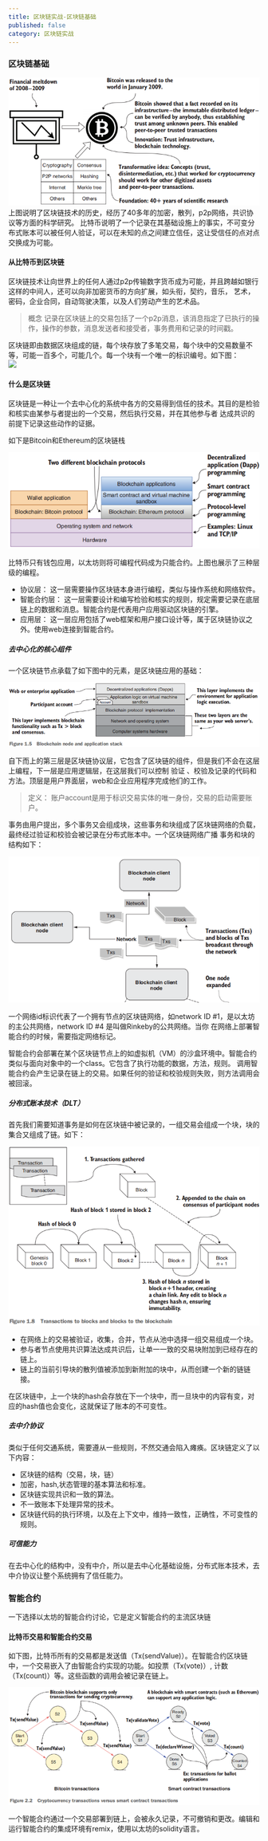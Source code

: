 ```yaml
---
title: 区块链实战-区块链基础
published: false
category: 区块链实战
---
```


### 区块链基础
![](/assets/blockchainInAction/blockchian-basic-1.png)     
上图说明了区块链技术的历史，经历了40多年的加密，散列，p2p网络，共识协议等方面的科学研究。
比特币说明了一个记录在其基础设施上的事实，不可变分布式账本可以被任何人验证，可以在未知的点之间建立信任，这让受信任的点对点交换成为可能。


#### 从比特币到区块链
区块链技术让向世界上的任何人通过p2p传输数字货币成为可能，并且跨越如银行这样的中间人，还可以向非加密货币的方向扩展，如头衔，契约，音乐，
艺术，密码，企业合同，自动驾驶决策，以及人们劳动产生的艺术品。     
>概念 记录在区块链上的交易包括了一个p2p消息，该消息指定了已执行的操作，操作的参数，消息发送者和接受者，事务费用和记录的时间戳。      

区块链即由数据区块组成的链，每个块存放了多笔交易，每个块中的交易数量不等，可能一百多个，可能几个。每一个块有一个唯一的标识编号。如下图：        
![](/assets/blockchainInAction/blockchian-basic-2.png)          

#### 什么是区块链
区块链是一种让一个去中心化的系统中各方的交易得到信任的技术。其目的是检验和核实由某参与者提出的一个交易，然后执行交易，并在其他参与者
达成共识的前提下记录这些动作的证据。

如下是Bitcoin和Ethereum的区块链栈

![](/assets/blockchainInAction/bitcoin-ethereum-stack.png) 

比特币只有钱包应用，以太坊则将可编程代码成为只能合约。上图也展示了三种层级的编程。
* 协议层： 这一层需要操作区块链本身进行编程，类似与操作系统和网络软件。
* 智能合约层： 这一层需要设计和编写检验和核实的规则，规定需要记录在底层链上的数据和消息。智能合约是代表用户应用驱动区块链的引擎。
* 应用层： 这一层应用包括了web框架和用户接口设计等，属于区块链协议之外。使用web连接到智能合约。

##### 去中心化的核心组件
一个区块链节点承载了如下图中的元素，是区块链应用的基础：

![](/assets/blockchainInAction/blockchain-node-stack.png) 

自下而上的第三层是区块链协议层，它包含了区块链的组件，但是我们不会在这层上编程，下一层是应用逻辑层，在这层我们可以控制
验证 、校验及记录的代码和方法。顶层是用户界面层，web和企业应用程序完成他们的工作。

>定义： 账户account是用于标识交易实体的唯一身份，交易的启动需要账户。

事务由用户提出，多个事务又会组成块，这些事务和块组成了区块链网络的负载，最终经过验证和校验会被记录在分布式账本中。一个区块链网络广播
事务和块的结构如下：

![](/assets/blockchainInAction/nodes-network-1.png) 

一个网络id标识代表了一个拥有节点的区块链网络，如network ID #1，是以太坊的主公共网络，network ID #4 是叫做Rinkeby的公共网络。当你
在网络上部署智能合约的时候，需要指定网络标记。

智能合约会部署在某个区块链节点上的如虚拟机（VM）的沙盒环境中。智能合约类似与面向对象中的一个class。它包含了执行功能的数据，方法，规则。
调用智能合约会产生记录在链上的交易。如果任何的验证和校验规则失败，则方法调用会被回滚。

##### 分布式账本技术（DLT）
首先我们需要知道事务是如何在区块链中被记录的，一组交易会组成一个块，块的集合又组成了链。如下：

![](/assets/blockchainInAction/tx-block-blockchain.png) 

* 在网络上的交易被验证，收集，合并，节点从池中选择一组交易组成一个块。
* 参与者节点使用共识算法达成共识后，让单一一致的交易块附加到已经存在的链上。
* 链上的当前引导块的散列值被添加到新附加的块中，从而创建一个新的链链接。

在区块链中，上一个块的hash会存放在下一个块中，而一旦块中的内容有变，对应的hash值也会变化，这就保证了账本的不可变性。

##### 去中介协议
类似于任何交通系统，需要遵从一些规则，不然交通会陷入瘫痪。区块链定义了以下内容：
* 区块链的结构（交易，块，链）
* 加密，hash,状态管理的基本算法和标准。
* 区块链实现共识和一致的算法。
* 不一致账本下处理异常的技术。
* 区块链代码的执行环境，以及在上下文中，维持一致性，正确性，不可变性的规则。

##### 可信能力
在去中心化的结构中，没有中介，所以是去中心化基础设施，分布式账本技术，去中介协议让整个系统拥有了信任能力。

### 智能合约
一下选择以太坊的智能合约讨论，它是定义智能合约的主流区块链

#### 比特币交易和智能合约交易
如下图，比特币所有的交易都是发送值（Tx(sendValue)）。在智能合约区块链中，一个交易嵌入了由智能合约实现的功能。如投票（Tx(vote)）,
计数（Tx(count)）等。这些函数的调用会被记录在链上。

![](/assets/blockchainInAction/加密货币交易和智能合约交易.png) 

一个智能合约通过一个交易部署到链上，会被永久记录，不可撤销和更改。编辑和运行智能合约的集成环境有remix，使用以太坊的solidity语言。



